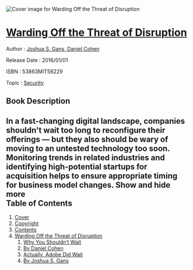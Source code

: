 ![Cover image for Warding Off the Threat of Disruption](https://imgdetail.ebookreading.net/cover/cover/20200215/EB53863MIT58229.jpg)

[Warding Off the Threat of Disruption](https://ebookreading.net/view/book/Warding+Off+the+Threat+of+Disruption-EB53863MIT58229_1.html "Warding Off the Threat of Disruption")
====================================================================================================================

Author : [Joshua S. Gans](https://ebookreading.net/search/author/Joshua+S.+Gans),[ Daniel Cohen](https://ebookreading.net/search/author/+Daniel+Cohen)

Release Date : 2016/01/01

ISBN : 53863MIT58229

Topic : [Security](https://ebookreading.net/search/category/security)

Book Description
-----------------

 In a fast-changing digital landscape, companies shouldn't wait too long to reconfigure their offerings &#8212; but they also should be wary of moving to an untested technology too soon. Monitoring trends in related industries and identifying high-potential startups for acquisition helps to ensure appropriate timing for business model changes.        Show and hide more                
Table of Contents
-----------------

1. [Cover](https://ebookreading.net/view/book/Warding+Off+the+Threat+of+Disruption-EB53863MIT58229_1.html)
1. [Copyright](https://ebookreading.net/view/book/Warding+Off+the+Threat+of+Disruption-EB53863MIT58229_4.html)
1. [Contents](https://ebookreading.net/view/book/Warding+Off+the+Threat+of+Disruption-EB53863MIT58229_2.html)
1. [Warding Off the Threat of Disruption](https://ebookreading.net/view/book/Warding+Off+the+Threat+of+Disruption-EB53863MIT58229_3.html#h1-1)
    1. [Why You Shouldn’t Wait](https://ebookreading.net/view/book/Warding+Off+the+Threat+of+Disruption-EB53863MIT58229_3.html#h1-2)
    1. [By Daniel Cohen](https://ebookreading.net/view/book/Warding+Off+the+Threat+of+Disruption-EB53863MIT58229_3.html#h2-1)
    1. [Actually, Adobe Did Wait](https://ebookreading.net/view/book/Warding+Off+the+Threat+of+Disruption-EB53863MIT58229_3.html#h1-3)
    1. [By Joshua S. Gans](https://ebookreading.net/view/book/Warding+Off+the+Threat+of+Disruption-EB53863MIT58229_3.html#h2-2)
